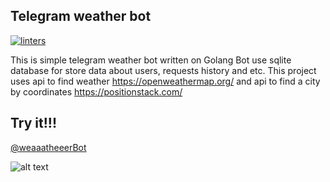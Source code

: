 ## Telegram weather bot
[![linters](https://github.com/rinamuka/weatherBot/actions/workflows/linters.yaml/badge.svg)](https://github.com/rinamuka/weatherBot/actions/workflows/linters.yaml)

This is simple telegram weather bot written on Golang
Bot use sqlite database for store data about users, requests history and etc. This project uses api to find weather https://openweathermap.org/ and api to find a city by coordinates https://positionstack.com/
## Try it!!!
[@weaaatheeerBot]()



![alt text](https://github.com/[username]/[reponame]/blob/[branch]/image.jpg?raw=true)


